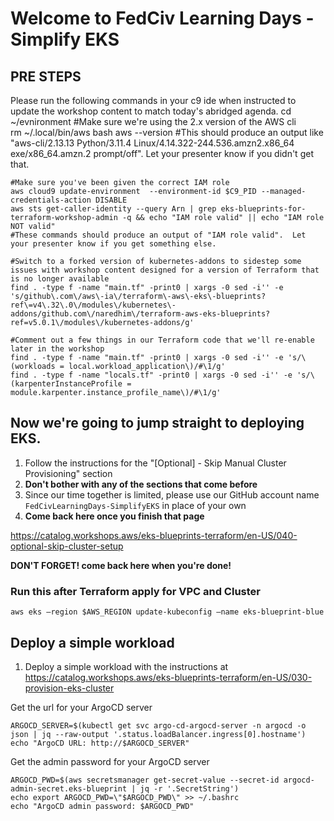 
# Welcome to FedCiv Learning Days - Simplify EKS


## PRE STEPS

Please run the following commands in your c9 ide when instructed to update the workshop content to match today's abridged agenda.
    cd ~/evnironment
    #Make sure we're using the 2.x version of the AWS cli  
    rm ~/.local/bin/aws
    bash
    aws --version
    #This should produce an output like "aws-cli/2.13.13 Python/3.11.4 Linux/4.14.322-244.536.amzn2.x86_64 exe/x86_64.amzn.2 prompt/off".  Let your presenter know if you didn't get that.

    #Make sure you've been given the correct IAM role
    aws cloud9 update-environment  --environment-id $C9_PID --managed-credentials-action DISABLE
    aws sts get-caller-identity --query Arn | grep eks-blueprints-for-terraform-workshop-admin -q && echo "IAM role valid" || echo "IAM role NOT valid"
    #These commands should produce an output of "IAM role valid".  Let your presenter know if you get something else.

    #Switch to a forked version of kubernetes-addons to sidestep some issues with workshop content designed for a version of Terraform that is no longer available
    find . -type f -name "main.tf" -print0 | xargs -0 sed -i'' -e 's/github\.com\/aws\-ia\/terraform\-aws\-eks\-blueprints?ref\=v4\.32\.0\/modules\/kubernetes\-addons/github.com\/naredhim\/terraform-aws-eks-blueprints?ref=v5.0.1\/modules\/kubernetes-addons/g'

    #Comment out a few things in our Terraform code that we'll re-enable later in the workshop
    find . -type f -name "main.tf" -print0 | xargs -0 sed -i'' -e 's/\(workloads = local.workload_application\)/#\1/g'
    find . -type f -name "locals.tf" -print0 | xargs -0 sed -i'' -e 's/\(karpenterInstanceProfile = module.karpenter.instance_profile_name\)/#\1/g'


## Now we're going to jump straight to deploying EKS.  
 1. Follow the instructions for the "[Optional] - Skip Manual Cluster Provisioning" section
 2. **Don't bother with any of the sections that come before**
 3. Since our time together is limited, please use our GitHub account name `FedCivLearningDays-SimplifyEKS` in place of your own
 4. **Come back here once you finish that page**

  https://catalog.workshops.aws/eks-blueprints-terraform/en-US/040-optional-skip-cluster-setup 

**DON'T FORGET! come back here when you're done!**

### Run this after Terraform apply for VPC and Cluster
    aws eks —region $AWS_REGION update-kubeconfig —name eks-blueprint-blue

## Deploy a simple workload 
 1. Deploy a simple workload with the instructions at https://catalog.workshops.aws/eks-blueprints-terraform/en-US/030-provision-eks-cluster

Get the url for your ArgoCD server

    ARGOCD_SERVER=$(kubectl get svc argo-cd-argocd-server -n argocd -o json | jq --raw-output '.status.loadBalancer.ingress[0].hostname')
    echo "ArgoCD URL: http://$ARGOCD_SERVER"
    
Get the admin password for your ArgoCD server

    ARGOCD_PWD=$(aws secretsmanager get-secret-value --secret-id argocd-admin-secret.eks-blueprint | jq -r '.SecretString')
    echo export ARGOCD_PWD=\"$ARGOCD_PWD\" >> ~/.bashrc
    echo "ArgoCD admin password: $ARGOCD_PWD"


